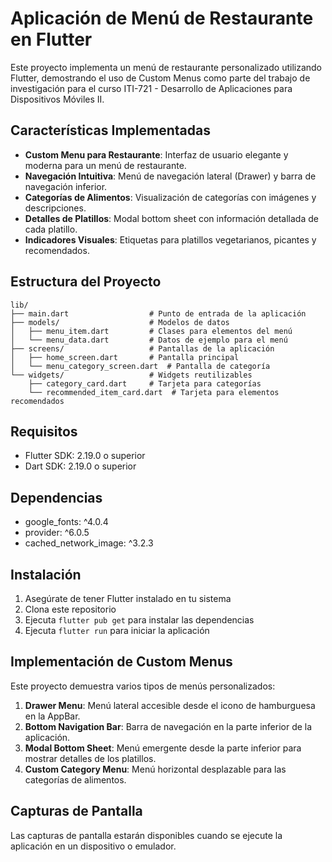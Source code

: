 # Aplicación de Menú de Restaurante en Flutter

Este proyecto implementa un menú de restaurante personalizado utilizando Flutter, demostrando el uso de Custom Menus como parte del trabajo de investigación para el curso ITI-721 - Desarrollo de Aplicaciones para Dispositivos Móviles II.

## Características Implementadas

- **Custom Menu para Restaurante**: Interfaz de usuario elegante y moderna para un menú de restaurante.
- **Navegación Intuitiva**: Menú de navegación lateral (Drawer) y barra de navegación inferior.
- **Categorías de Alimentos**: Visualización de categorías con imágenes y descripciones.
- **Detalles de Platillos**: Modal bottom sheet con información detallada de cada platillo.
- **Indicadores Visuales**: Etiquetas para platillos vegetarianos, picantes y recomendados.

## Estructura del Proyecto

```
lib/
├── main.dart                  # Punto de entrada de la aplicación
├── models/                    # Modelos de datos
│   ├── menu_item.dart         # Clases para elementos del menú
│   └── menu_data.dart         # Datos de ejemplo para el menú
├── screens/                   # Pantallas de la aplicación
│   ├── home_screen.dart       # Pantalla principal
│   └── menu_category_screen.dart  # Pantalla de categoría
└── widgets/                   # Widgets reutilizables
    ├── category_card.dart     # Tarjeta para categorías
    └── recommended_item_card.dart  # Tarjeta para elementos recomendados
```

## Requisitos

- Flutter SDK: 2.19.0 o superior
- Dart SDK: 2.19.0 o superior

## Dependencias

- google_fonts: ^4.0.4
- provider: ^6.0.5
- cached_network_image: ^3.2.3

## Instalación

1. Asegúrate de tener Flutter instalado en tu sistema
2. Clona este repositorio
3. Ejecuta `flutter pub get` para instalar las dependencias
4. Ejecuta `flutter run` para iniciar la aplicación

## Implementación de Custom Menus

Este proyecto demuestra varios tipos de menús personalizados:

1. **Drawer Menu**: Menú lateral accesible desde el icono de hamburguesa en la AppBar.
2. **Bottom Navigation Bar**: Barra de navegación en la parte inferior de la aplicación.
3. **Modal Bottom Sheet**: Menú emergente desde la parte inferior para mostrar detalles de los platillos.
4. **Custom Category Menu**: Menú horizontal desplazable para las categorías de alimentos.

## Capturas de Pantalla

Las capturas de pantalla estarán disponibles cuando se ejecute la aplicación en un dispositivo o emulador.

